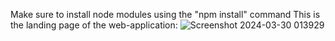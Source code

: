 Make sure to install node modules using the "npm install" command 
This is the landing page of the web-application:
![Screenshot 2024-03-30 013929](https://github.com/Harry101969/Classic-Restaurant-Using-React/assets/123268915/cf913e0f-85f6-45d3-af61-c01b40227da6)

